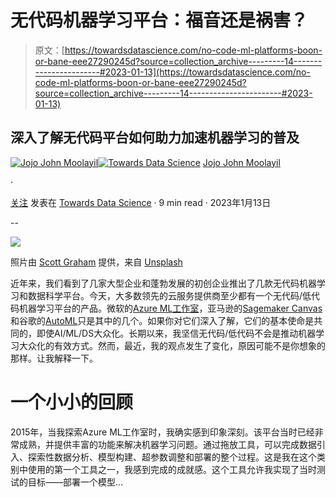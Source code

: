 # 无代码机器学习平台：福音还是祸害？

> 原文：[https://towardsdatascience.com/no-code-ml-platforms-boon-or-bane-eee27290245d?source=collection_archive---------14-----------------------#2023-01-13](https://towardsdatascience.com/no-code-ml-platforms-boon-or-bane-eee27290245d?source=collection_archive---------14-----------------------#2023-01-13)

## 深入了解无代码平台如何助力加速机器学习的普及

[](https://blog.jojomoolayil.com/?source=post_page-----eee27290245d--------------------------------)[![Jojo John Moolayil](../Images/d4bd0bc9d74f993b0e4a48321fb99553.png)](https://blog.jojomoolayil.com/?source=post_page-----eee27290245d--------------------------------)[](https://towardsdatascience.com/?source=post_page-----eee27290245d--------------------------------)[![Towards Data Science](../Images/a6ff2676ffcc0c7aad8aaf1d79379785.png)](https://towardsdatascience.com/?source=post_page-----eee27290245d--------------------------------) [Jojo John Moolayil](https://blog.jojomoolayil.com/?source=post_page-----eee27290245d--------------------------------)

·

[关注](https://medium.com/m/signin?actionUrl=https%3A%2F%2Fmedium.com%2F_%2Fsubscribe%2Fuser%2Fce7e73566a3&operation=register&redirect=https%3A%2F%2Ftowardsdatascience.com%2Fno-code-ml-platforms-boon-or-bane-eee27290245d&user=Jojo+John+Moolayil&userId=ce7e73566a3&source=post_page-ce7e73566a3----eee27290245d---------------------post_header-----------) 发表在 [Towards Data Science](https://towardsdatascience.com/?source=post_page-----eee27290245d--------------------------------) · 9 min read · 2023年1月13日[](https://medium.com/m/signin?actionUrl=https%3A%2F%2Fmedium.com%2F_%2Fvote%2Ftowards-data-science%2Feee27290245d&operation=register&redirect=https%3A%2F%2Ftowardsdatascience.com%2Fno-code-ml-platforms-boon-or-bane-eee27290245d&user=Jojo+John+Moolayil&userId=ce7e73566a3&source=-----eee27290245d---------------------clap_footer-----------)

--

[](https://medium.com/m/signin?actionUrl=https%3A%2F%2Fmedium.com%2F_%2Fbookmark%2Fp%2Feee27290245d&operation=register&redirect=https%3A%2F%2Ftowardsdatascience.com%2Fno-code-ml-platforms-boon-or-bane-eee27290245d&source=-----eee27290245d---------------------bookmark_footer-----------)![](../Images/3f5b8b0b8314103cd745481ac0ae3a49.png)

照片由 [Scott Graham](https://unsplash.com/@homajob?utm_source=medium&utm_medium=referral) 提供，来自 [Unsplash](https://unsplash.com/?utm_source=medium&utm_medium=referral)

近年来，我们看到了几家大型企业和蓬勃发展的初创企业推出了几款无代码机器学习和数据科学平台。今天，大多数领先的云服务提供商至少都有一个无代码/低代码机器学习平台的产品。微软的[Azure ML工作室](https://studio.azureml.net/)，亚马逊的[Sagemaker Canvas](https://aws.amazon.com/sagemaker/canvas/)和谷歌的[AutoML](https://cloud.google.com/automl?utm_source=google&utm_medium=cpc&utm_campaign=na-CA-all-en-dr-bkws-all-all-trial-e-dr-1011347&utm_content=text-ad-none-any-DEV_c-CRE_626205913379-ADGP_NA+%7C+CA+%7C+en+%7C+Desk+%7C+SEM+%7C+BKWS+%7E+EXA+%7E+AutoML%28FINAL%29-KWID_43700073441701560-kwd-1721531454223&utm_term=KW_google+cloud+auml-ST_google+cloud+auml&gclid=CjwKCAiAkfucBhBBEiwAFjbkryI1K09-P4GLdSn0hEsFN8fQqfOvK5qPDb24shTT8oner0NUGh0hbxoCodYQAvD_BwE&gclsrc=aw.ds)只是其中的几个。如果你对它们深入了解，它们的基本使命是共同的，即使AI/ML/DS大众化。长期以来，我坚信无代码/低代码不会是推动机器学习大众化的有效方式。然而，最近，我的观点发生了变化，原因可能不是你想象的那样。让我解释一下。

# 一个小小的回顾

2015年，当我探索Azure ML工作室时，我确实感到印象深刻。该平台当时已经非常成熟，并提供丰富的功能来解决机器学习问题。通过拖放工具，可以完成数据引入、探索性数据分析、模型构建、超参数调整和部署的整个过程。这是我在这个类别中使用的第一个工具之一，我感到完成的成就感。这个工具允许我实现了当时测试的目标——部署一个模型…
